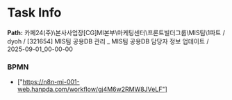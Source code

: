 # Task Info

**Path:** 카페24(주)\본사사업장\[CG]MI본부\마케팅센터\프론트빌더그룹\MIS팀\1파트 / dyoh / [321654] MIS팀 공용DB 관리 _ MIS팀 공용DB 담당자 정보 업데이트 / 2025-09-01_00-00-00

### BPMN
- ["https://n8n-mi-001-web.hanpda.com/workflow/gj4M6w2RMW8JVeLF"]

